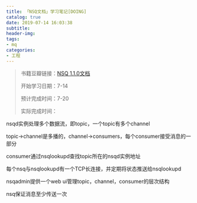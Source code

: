 ```yaml
---
title: 「NSQ文档」学习笔记[DOING]
catalog: true
date: 2019-07-14 16:03:38
subtitle:
header-img:
tags:
- mq
categories:
- 工程
---
```

> 书籍豆瓣链接：[NSQ 1.1.0文档](https://nsq.io/overview/design.html)
> 
> 开始学习日期：7-14
> 
> 预计完成时间：7-20
>
> 实际完成时间：

nsqd实例处理多个数据流，即topic，一个topic有多个channel

topic->channel是多播的，channel->consumers，每个consumer接受消息的一部分

consumer通过nsqlookupd查找topic所在的nsqd实例地址

每个nsq与nsqlookupd有一个TCP长连接，并定期将状态推送给nsqlookupd

nsqadmin提供一个web ui管理topic，channel，consumer的层次结构

nsq保证消息至少传送一次